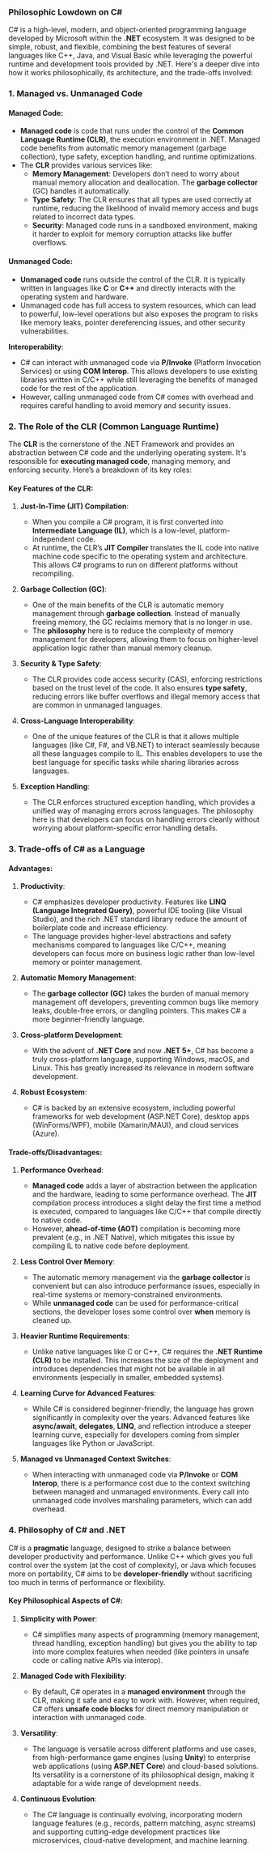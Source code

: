 ### Philosophic Lowdown on C\#

C# is a high-level, modern, and object-oriented programming language developed by Microsoft within the **.NET** ecosystem. It was designed to be simple, robust, and flexible, combining the best features of several languages like C++, Java, and Visual Basic while leveraging the powerful runtime and development tools provided by .NET. Here's a deeper dive into how it works philosophically, its architecture, and the trade-offs involved:

### 1. **Managed vs. Unmanaged Code**

#### **Managed Code**:
- **Managed code** is code that runs under the control of the **Common Language Runtime (CLR)**, the execution environment in .NET. Managed code benefits from automatic memory management (garbage collection), type safety, exception handling, and runtime optimizations.
- The **CLR** provides various services like:
  - **Memory Management**: Developers don’t need to worry about manual memory allocation and deallocation. The **garbage collector** (GC) handles it automatically.
  - **Type Safety**: The CLR ensures that all types are used correctly at runtime, reducing the likelihood of invalid memory access and bugs related to incorrect data types.
  - **Security**: Managed code runs in a sandboxed environment, making it harder to exploit for memory corruption attacks like buffer overflows.

#### **Unmanaged Code**:
- **Unmanaged code** runs outside the control of the CLR. It is typically written in languages like **C** or **C++** and directly interacts with the operating system and hardware.
- Unmanaged code has full access to system resources, which can lead to powerful, low-level operations but also exposes the program to risks like memory leaks, pointer dereferencing issues, and other security vulnerabilities.
  
**Interoperability**:
- C# can interact with unmanaged code via **P/Invoke** (Platform Invocation Services) or using **COM Interop**. This allows developers to use existing libraries written in C/C++ while still leveraging the benefits of managed code for the rest of the application.
- However, calling unmanaged code from C# comes with overhead and requires careful handling to avoid memory and security issues.

### 2. **The Role of the CLR (Common Language Runtime)**

The **CLR** is the cornerstone of the .NET Framework and provides an abstraction between C# code and the underlying operating system. It's responsible for **executing managed code**, managing memory, and enforcing security. Here’s a breakdown of its key roles:

#### **Key Features of the CLR**:
1. **Just-In-Time (JIT) Compilation**: 
   - When you compile a C# program, it is first converted into **Intermediate Language (IL)**, which is a low-level, platform-independent code.
   - At runtime, the CLR’s **JIT Compiler** translates the IL code into native machine code specific to the operating system and architecture. This allows C# programs to run on different platforms without recompiling.
   
2. **Garbage Collection (GC)**:
   - One of the main benefits of the CLR is automatic memory management through **garbage collection**. Instead of manually freeing memory, the GC reclaims memory that is no longer in use.
   - The **philosophy** here is to reduce the complexity of memory management for developers, allowing them to focus on higher-level application logic rather than manual memory cleanup.

3. **Security & Type Safety**:
   - The CLR provides code access security (CAS), enforcing restrictions based on the trust level of the code. It also ensures **type safety**, reducing errors like buffer overflows and illegal memory access that are common in unmanaged languages.

4. **Cross-Language Interoperability**:
   - One of the unique features of the CLR is that it allows multiple languages (like C#, F#, and VB.NET) to interact seamlessly because all these languages compile to IL. This enables developers to use the best language for specific tasks while sharing libraries across languages.

5. **Exception Handling**:
   - The CLR enforces structured exception handling, which provides a unified way of managing errors across languages. The philosophy here is that developers can focus on handling errors cleanly without worrying about platform-specific error handling details.

### 3. **Trade-offs of C# as a Language**

#### **Advantages**:

1. **Productivity**:
   - C# emphasizes developer productivity. Features like **LINQ (Language Integrated Query)**, powerful IDE tooling (like Visual Studio), and the rich .NET standard library reduce the amount of boilerplate code and increase efficiency.
   - The language provides higher-level abstractions and safety mechanisms compared to languages like C/C++, meaning developers can focus more on business logic rather than low-level memory or pointer management.

2. **Automatic Memory Management**:
   - The **garbage collector (GC)** takes the burden of manual memory management off developers, preventing common bugs like memory leaks, double-free errors, or dangling pointers. This makes C# a more beginner-friendly language.
  
3. **Cross-platform Development**:
   - With the advent of **.NET Core** and now **.NET 5+**, C# has become a truly cross-platform language, supporting Windows, macOS, and Linux. This has greatly increased its relevance in modern software development.

4. **Robust Ecosystem**:
   - C# is backed by an extensive ecosystem, including powerful frameworks for web development (ASP.NET Core), desktop apps (WinForms/WPF), mobile (Xamarin/MAUI), and cloud services (Azure).

#### **Trade-offs/Disadvantages**:

1. **Performance Overhead**:
   - **Managed code** adds a layer of abstraction between the application and the hardware, leading to some performance overhead. The **JIT** compilation process introduces a slight delay the first time a method is executed, compared to languages like C/C++ that compile directly to native code.
   - However, **ahead-of-time (AOT)** compilation is becoming more prevalent (e.g., in .NET Native), which mitigates this issue by compiling IL to native code before deployment.

2. **Less Control Over Memory**:
   - The automatic memory management via the **garbage collector** is convenient but can also introduce performance issues, especially in real-time systems or memory-constrained environments.
   - While **unmanaged code** can be used for performance-critical sections, the developer loses some control over **when** memory is cleaned up.

3. **Heavier Runtime Requirements**:
   - Unlike native languages like C or C++, C# requires the **.NET Runtime (CLR)** to be installed. This increases the size of the deployment and introduces dependencies that might not be available in all environments (especially in smaller, embedded systems).

4. **Learning Curve for Advanced Features**:
   - While C# is considered beginner-friendly, the language has grown significantly in complexity over the years. Advanced features like **async/await**, **delegates**, **LINQ**, and reflection introduce a steeper learning curve, especially for developers coming from simpler languages like Python or JavaScript.

5. **Managed vs Unmanaged Context Switches**:
   - When interacting with unmanaged code via **P/Invoke** or **COM Interop**, there is a performance cost due to the context switching between managed and unmanaged environments. Every call into unmanaged code involves marshaling parameters, which can add overhead.

### 4. **Philosophy of C# and .NET**

C# is a **pragmatic** language, designed to strike a balance between developer productivity and performance. Unlike C++ which gives you full control over the system (at the cost of complexity), or Java which focuses more on portability, C# aims to be **developer-friendly** without sacrificing too much in terms of performance or flexibility.

#### **Key Philosophical Aspects of C#**:

1. **Simplicity with Power**:
   - C# simplifies many aspects of programming (memory management, thread handling, exception handling) but gives you the ability to tap into more complex features when needed (like pointers in unsafe code or calling native APIs via interop).

2. **Managed Code with Flexibility**:
   - By default, C# operates in a **managed environment** through the CLR, making it safe and easy to work with. However, when required, C# offers **unsafe code blocks** for direct memory manipulation or interaction with unmanaged code.

3. **Versatility**:
   - The language is versatile across different platforms and use cases, from high-performance game engines (using **Unity**) to enterprise web applications (using **ASP.NET Core**) and cloud-based solutions. Its versatility is a cornerstone of its philosophical design, making it adaptable for a wide range of development needs.

4. **Continuous Evolution**:
   - The C# language is continually evolving, incorporating modern language features (e.g., records, pattern matching, async streams) and supporting cutting-edge development practices like microservices, cloud-native development, and machine learning.

